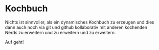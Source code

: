 # Kochbuch

Nichts ist sinnvoller, als ein dynamisches Kochbuch zu erzeugen und dies dann auch noch via git und github kollaborativ mit anderen kochenden Nerds zu erweitern und zu erweitern und zu erweitern.

Auf geht!
